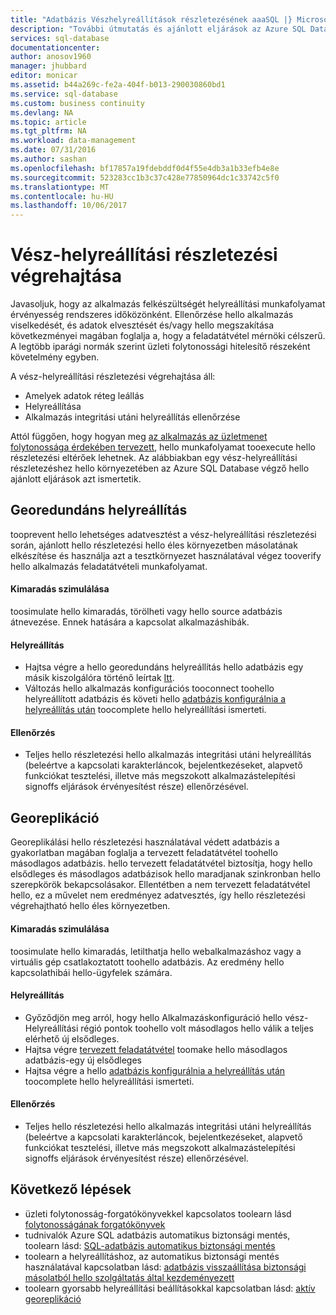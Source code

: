 ```yaml
---
title: "Adatbázis Vészhelyreállítások részletezésének aaaSQL |} Microsoft Docs"
description: "További útmutatás és ajánlott eljárások az Azure SQL Database tooperform katasztrófa utáni helyreállítás csukja toohelp megőrzése a a kritikus kritikus fontosságú üzleti alkalmazások rugalmas toofailures és a kimaradások esetén."
services: sql-database
documentationcenter: 
author: anosov1960
manager: jhubbard
editor: monicar
ms.assetid: b44a269c-fe2a-404f-b013-290030860bd1
ms.service: sql-database
ms.custom: business continuity
ms.devlang: NA
ms.topic: article
ms.tgt_pltfrm: NA
ms.workload: data-management
ms.date: 07/31/2016
ms.author: sashan
ms.openlocfilehash: bf17857a19fdebddf0d4f55e4db3a1b33efb4e8e
ms.sourcegitcommit: 523283cc1b3c37c428e77850964dc1c33742c5f0
ms.translationtype: MT
ms.contentlocale: hu-HU
ms.lasthandoff: 10/06/2017
---
```

# <a name="performing-disaster-recovery-drill"></a>Vész-helyreállítási részletezési végrehajtása
Javasoljuk, hogy az alkalmazás felkészültségét helyreállítási munkafolyamat érvényesség rendszeres időközönként. Ellenőrzése hello alkalmazás viselkedését, és adatok elvesztését és/vagy hello megszakítása következményei magában foglalja a, hogy a feladatátvétel mérnöki célszerű. A legtöbb iparági normák szerint üzleti folytonossági hitelesítő részeként követelmény egyben.

A vész-helyreállítási részletezési végrehajtása áll:

* Amelyek adatok réteg leállás
* Helyreállítása
* Alkalmazás integritási utáni helyreállítás ellenőrzése

Attól függően, hogy hogyan meg [az alkalmazás az üzletmenet folytonossága érdekében tervezett](sql-database-business-continuity.md), hello munkafolyamat tooexecute hello részletezési eltérőek lehetnek. Az alábbiakban egy vész-helyreállítási részletezéshez hello környezetében az Azure SQL Database végző hello ajánlott eljárások azt ismertetik.

## <a name="geo-restore"></a>Georedundáns helyreállítás
tooprevent hello lehetséges adatvesztést a vész-helyreállítási részletezési során, ajánlott hello részletezési hello éles környezetben másolatának elkészítése és használja azt a tesztkörnyezet használatával végez tooverify hello alkalmazás feladatátvételi munkafolyamat.

#### <a name="outage-simulation"></a>Kimaradás szimulálása
toosimulate hello kimaradás, törölheti vagy hello source adatbázis átnevezése. Ennek hatására a kapcsolat alkalmazáshibák.

#### <a name="recovery"></a>Helyreállítás
* Hajtsa végre a hello georedundáns helyreállítás hello adatbázis egy másik kiszolgálóra történő leírtak [Itt](sql-database-disaster-recovery.md).
* Változás hello alkalmazás konfigurációs tooconnect toohello helyreállított adatbázis és követi hello [adatbázis konfigurálnia a helyreállítás után](sql-database-disaster-recovery.md) toocomplete hello helyreállítási ismerteti.

#### <a name="validation"></a>Ellenőrzés
* Teljes hello részletezési hello alkalmazás integritási utáni helyreállítás (beleértve a kapcsolati karakterláncok, bejelentkezéseket, alapvető funkciókat tesztelési, illetve más megszokott alkalmazástelepítési signoffs eljárások érvényesítést része) ellenőrzésével.

## <a name="geo-replication"></a>Georeplikáció
Georeplikálási hello részletezési használatával védett adatbázis a gyakorlatban magában foglalja a tervezett feladatátvétel toohello másodlagos adatbázis. hello tervezett feladatátvétel biztosítja, hogy hello elsődleges és másodlagos adatbázisok hello maradjanak szinkronban hello szerepkörök bekapcsolásakor. Ellentétben a nem tervezett feladatátvétel hello, ez a művelet nem eredményez adatvesztés, így hello részletezési végrehajtható hello éles környezetben.

#### <a name="outage-simulation"></a>Kimaradás szimulálása
toosimulate hello kimaradás, letilthatja hello webalkalmazáshoz vagy a virtuális gép csatlakoztatott toohello adatbázis. Az eredmény hello kapcsolathibái hello-ügyfelek számára.

#### <a name="recovery"></a>Helyreállítás
* Győződjön meg arról, hogy hello Alkalmazáskonfiguráció hello vész-Helyreállítási régió pontok toohello volt másodlagos hello válik a teljes elérhető új elsődleges.
* Hajtsa végre [tervezett feladatátvétel](scripts/sql-database-setup-geodr-and-failover-database-powershell.md) toomake hello másodlagos adatbázis-egy új elsődleges
* Hajtsa végre a hello [adatbázis konfigurálnia a helyreállítás után](sql-database-disaster-recovery.md) toocomplete hello helyreállítási ismerteti.

#### <a name="validation"></a>Ellenőrzés
* Teljes hello részletezési hello alkalmazás integritási utáni helyreállítás (beleértve a kapcsolati karakterláncok, bejelentkezéseket, alapvető funkciókat tesztelési, illetve más megszokott alkalmazástelepítési signoffs eljárások érvényesítést része) ellenőrzésével.

## <a name="next-steps"></a>Következő lépések
* üzleti folytonosság-forgatókönyvekkel kapcsolatos toolearn lásd [folytonosságának forgatókönyvek](sql-database-business-continuity.md)
* tudnivalók Azure SQL adatbázis automatikus biztonsági mentés, toolearn lásd: [SQL-adatbázis automatikus biztonsági mentés](sql-database-automated-backups.md)
* toolearn a helyreállításhoz, az automatikus biztonsági mentés használatával kapcsolatban lásd: [adatbázis visszaállítása biztonsági másolatból hello szolgáltatás által kezdeményezett](sql-database-recovery-using-backups.md)
* toolearn gyorsabb helyreállítási beállításokkal kapcsolatban lásd: [aktív georeplikáció](sql-database-geo-replication-overview.md)  
